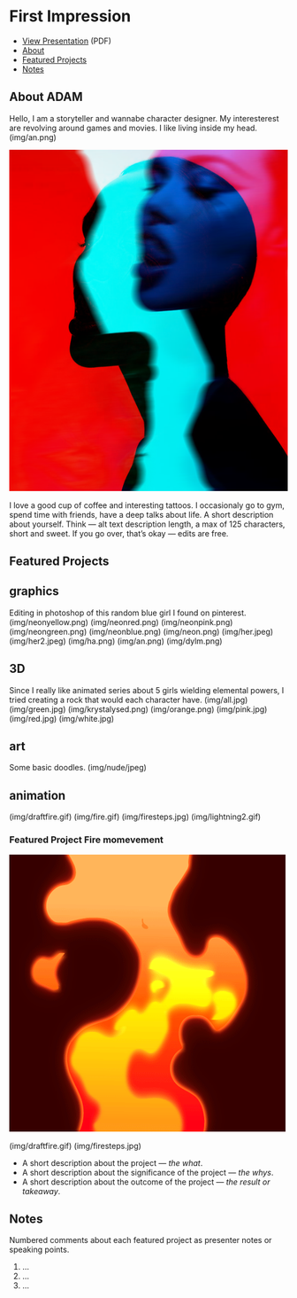 # First Impression


<!-- This is a comment, only visible to the author: Add a link to your presentation. -->
<!-- Presentations do not need to be a PDF, you may link elsewhere, such as Figma, YouTube, etc. -->
<!-- Consider adding navigation to each section (About, Featured Projects, Notes, etc.) -->

- [View Presentation](img/neonblue.png) (PDF) <!-- Add helpful hint as to what kind of file or destination is here. -->
- [About](#about)
- [Featured Projects](#featured-projects)
- [Notes](#notes)

## About ADAM
Hello, I am a storyteller and wannabe character designer.
My interesterest are revolving around games and movies. I like living inside my head.
(img/an.png)


<!-- Consider including a headshot. We’re not designing, so keep the image width/height around 320px x 320px (square). Replace "surname" with your surname in the file name. -->

![Write an alternative text description.](img/neonred.png)

I love a good cup of coffee and interesting tattoos. I occasionaly go to gym, spend time with friends, have a deep talks about life. 
A short description about yourself. Think — alt text description length, a max of 125 characters, short and sweet. If you go over, that’s okay — edits are free.

## Featured Projects

## graphics
Editing in photoshop of this random blue girl I found on pinterest.
(img/neonyellow.png)
(img/neonred.png)
(img/neonpink.png)
(img/neongreen.png)
(img/neonblue.png)
(img/neon.png)
(img/her.jpeg)
(img/her2.jpeg)
(img/ha.png)
(img/an.png)
(img/dylm.png)

## 3D
Since I really like animated series about 5 girls wielding elemental powers, I tried creating a rock that would each character have.
(img/all.jpg)
(img/green.jpg)
(img/krystalysed.png)
(img/orange.png)
(img/pink.jpg)
(img/red.jpg)
(img/white.jpg)
## art
Some basic doodles.
(img/nude/jpeg)

## animation
(img/draftfire.gif)
(img/fire.gif)
(img/firesteps.jpg)
(img/lightning2.gif)


### Featured Project Fire momevement 

<!-- Use a static poster image or animated GIF, but no video files. Again, keep the image width/height manageable, around 1280x x 720px (16:9 aspect ratio), or a max-width of 1280px. -->

![Write an alternative text description.](img/fire.gif)


(img/draftfire.gif)
(img/firesteps.jpg)


- A short description about the project — *the what*.
- A short description about the significance of the project — *the whys*.
- A short description about the outcome of the project — *the result or takeaway*.

<!-- Use the same stucture above for the rest of your featured projects. -->

## Notes

Numbered comments about each featured project as presenter notes or speaking points.

1. …
2. …
3. …
<!-- And so on. -->
